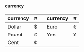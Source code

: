 #### currency

| currency 	| # 	|   	| currency 	| # 	
|----------	|---	|---	|----------	|---	|
| Dollar   	| $ 	|   	| Euro     	| €  	|
| Pound    	| £ 	|   	| Yen      	| ¥  	|
| Cent     	| ¢  	|   	|
